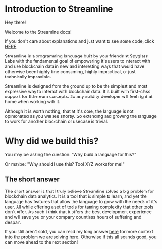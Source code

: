 # Introduction to Streamline
Hey there!

Welcome to the Streamline docs!

If you don't care about explanations and just want to see some code, click [HERE](./grow-a-stream.md)

Streamline is a programming language built by your friends at Spyglass Labs with the fundamental goal of empowering it's users to interact with and use blockchain data in new and interesting ways that would have otherwise been highly time consuming, highly impractical, or just technically impossible.

Streamline is designed from the ground up to be the simplest and most expressive way to interact with blockchain data. It is built with first-class support for Ethereum concepts. So any solidity developer will feel right at home when working with it.

Although it is worth nothing, that at it's core, the language is not opinionated as you will see shortly. So extending and growing the language to work for another blockchain or usecase is trivial.

# Why did we build this?

You may be asking the question: "Why build a language for this?"

Or maybe: "Why should I use this? Tool XYZ works for me!"

## The short answer
The short answer is that I truly believe Streamline solves a big problem for blockchain data analytics. It is a tool that is simple to learn, and yet the language has features that allow the language to grow with the needs of it's user.
All while offering a set of tools for taming complexity that other tools don't offer. As such I think that it offers the best development experience and will save you or your company countless hours of suffering and despair.

If you still aren't sold, you can read my long answer [here](./why.md) for more context into the problem we are solving here. Otherwise if this all sounds good, you can move ahead to the next section!
